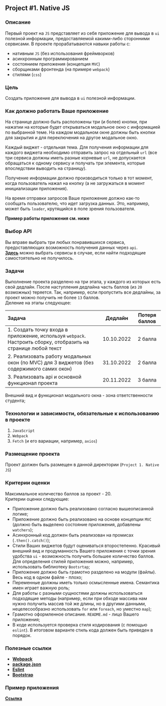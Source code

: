 ## Project #1. Native JS

### Описание

Первый проект на `JS` представляет из себя приложение для вывода в `ui` полезной
информации, предоставляемой какими-либо сторонними сервисами. В проекте прорабатываются
навыки работы с:

- нативным `JS` (без использования фреймворков)
- асинхронным программированием
- состоянием приложения (концепция `MVC`)
- сборщиками фронтенда (на примере `webpack`)
- стилями (`css`)

### Цель

Создать приложение для вывода в `ui` полезной информации.

### Как должно работать Ваше приложение

На странице должно быть расположены три (и более) кнопки, при нажатии на которые будет
открываться модальное окно с информацией по выбранной теме. На каждом модальном окне
должны быть кнопки для закрытия и для переключения на другое модальное окно.

Каждый виджет - отдельная тема. Для получения информации для каждого виджета необходимо
отправить запрос на отдельный `url` (все три сервиса должны иметь разные корневые `url`,
не допускается обращаться к одному сервису и получать три элемента, которые впоследствии
выводить на страницу).

Получение информации должно производиться только в тот момент, когда пользователь нажал на
кнопку (а не загружаться в момент инициализации приложения).

На время отправки запросов Ваше приложение должно как-то сообщать пользователю, что идет
загрузка данных. Это, например, может быть `loader`, крутящийся в поле зрения
пользователя.

**Пример работы приложения см. ниже**

### Выбор API

Вы вправе выбрать три любых понравившихся сервиса, предоставляющих возможность получения
данных через `api`. <br>
**[Здесь](https://github.com/public-apis/public-apis)** можно выбрать сервисы в случае,
если найти подходящие самостоятельно не получилось.

### Задачи

Выполнение проекта разделено на три этапа, у каждого из которых есть свой дедлайн. После
наступления дедлайна часть баллов (из `20` возможных) теряется. Так, например, если
пропустить все дедлайны, за проект можно получить не более `13` баллов. <br>
Деление на этапы следующее:

| Задача                                                                                                          |  Дедлайн   | Потеря баллов |
|:----------------------------------------------------------------------------------------------------------------|:----------:|:-------------:|
| 1. Создать точку входа в приложение, используя `webpack`. Настроить сборку, отобразить на странице любой текст  | 10.10.2022 |    2 балла    |
| 2. Реализовать работу модальных окон (по MVC) для 3 виджетов (без содержимого самих окон)                       | 31.10.2022 |    2 балла    |
| 3. Реализовать api и основной функционал проекта                                                                | 20.11.2022 |    3 балла    |

Внешний вид и функционал модального окна - зона ответственности студента;

### Технологии и зависимости, обязательные к использованию в проекте

1. `JavaScript`
2. `Webpack`
3. `Fetch` (и его вариации, например, `axios`)

### Размещение проекта

Проект должен быть размещен в данной директории (`Project 1. Native JS`)

### Критерии оценки

Максимальное количество баллов за проект - 20.<br>
Критерии оценки следующие:

- Приложение должно быть реализовано согласно вышеописанной логике;
- Приложение должно быть реализовано на основе концепции `MVC` (должно быть выделено
  состояние приложения, добавлены `watchers`);
- Асинхронный код должен быть реализован на промисах (`.then().catch()`);
- Стили Ваших виджетов будут оцениваться второстепенно. Красивый внешний вид и
  продуманность Вашего приложения с точки зрения удобства `ui` - возможность получить
  большее количество баллов. Для определения стилей приложения можно, например,
  использовать библиотеку `Bootsrtap`;
- Приложение должно быть грамотно разделено на модули (файлы). Весь код в одном файле -
  плохо;
- Переменные должны иметь только осмысленные имена. Семантика имен играет важную роль;
- Для работы с разными сущностями должны использоваться подходящие методы (например, если
  при обходе массива нам нужно получить массив той же длины, но в другими данными,
  нецелесообразно использовать `for` или `foreach`, но уместно `map`);
- Грамотно оформленное описание. `README.md` - лицо Вашего приложения;
- В коде используется проверка стиля кодирования (с помощью `eslint`). В итоговом варианте
  стиль кода должен быть приведен в порядок.

### Полезные ссылки

- **[Webpack](https://webpack.js.org/)**
- **[package.json](https://docs.npmjs.com/cli/v7/configuring-npm/package-json)**
- **[Eslint](https://eslint.org/)**
- **[Bootstrap](https://getbootstrap.com/)**

### Пример приложения

**[Ссылка](https://js-course-project-1-t8ib.vercel.app/)**
